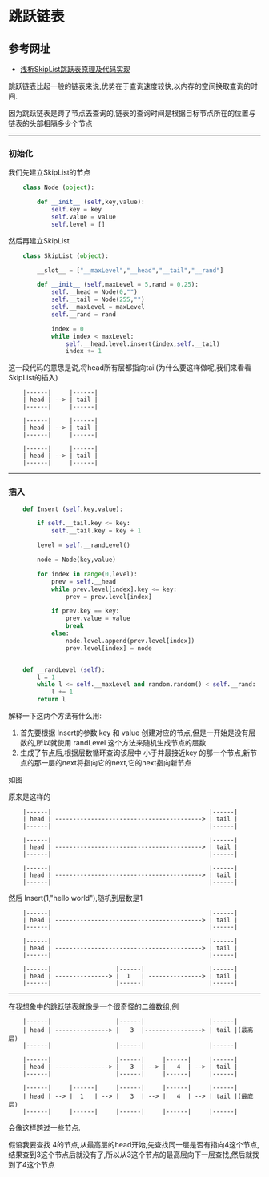 # 跳跃链表

## 参考网址
* [浅析SkipList跳跃表原理及代码实现](http://blog.csdn.net/ict2014/article/details/17394259)

跳跃链表比起一般的链表来说,优势在于查询速度较快,以内存的空间换取查询的时间.

因为跳跃链表是跨了节点去查询的,链表的查询时间是根据目标节点所在的位置与链表的头部相隔多少个节点

---

### 初始化
我们先建立SkipList的节点

```python
    class Node (object):

        def __init__ (self,key,value):
            self.key = key
            self.value = value
            self.level = []
```

然后再建立SkipList

```python
    class SkipList (object):

        __slot__ = ["__maxLevel","__head","__tail","__rand"]

        def __init__ (self,maxLevel = 5,rand = 0.25):
            self.__head = Node(0,"")
            self.__tail = Node(255,"")
            self.__maxLevel = maxLevel
            self.__rand = rand

            index = 0
            while index < maxLevel:
                self.__head.level.insert(index,self.__tail)
                index += 1
```

这一段代码的意思是说,将head所有层都指向tail(为什么要这样做呢,我们来看看SkipList的插入)

        |------|     |------|
        | head | --> | tail |
        |------|     |------|

        |------|     |------|
        | head | --> | tail |
        |------|     |------|

        |------|     |------|
        | head | --> | tail |
        |------|     |------|

---

### 插入

```python
    def Insert (self,key,value):

        if self.__tail.key <= key:
            self.__tail.key = key + 1

        level = self.__randLevel()      

        node = Node(key,value)

        for index in range(0,level):
            prev = self.__head
            while prev.level[index].key <= key:
                prev = prev.level[index]

            if prev.key == key:
                prev.value = value
                break
            else:
                node.level.append(prev.level[index])
                prev.level[index] = node


    def __randLevel (self):
        l = 1
        while l <= self.__maxLevel and random.random() < self.__rand:
            l += 1
        return l
```

解释一下这两个方法有什么用:

1. 首先要根据 Insert的参数 key 和 value 创建对应的节点,但是一开始是没有层数的,所以就使用 randLevel 这个方法来随机生成节点的层数
2. 生成了节点后,根据层数循环查询该层中 小于并最接近key 的那一个节点,新节点的那一层的next将指向它的next,它的next指向新节点

如图

原来是这样的

        |------|                                            |------|
        | head | -----------------------------------------> | tail |
        |------|                                            |------|

        |------|                                            |------|
        | head | -----------------------------------------> | tail |
        |------|                                            |------|

        |------|                                            |------|
        | head | -----------------------------------------> | tail |
        |------|                                            |------|

然后 Insert(1,"hello world"),随机到层数是1

        |------|                                            |------|
        | head | -----------------------------------------> | tail |
        |------|                                            |------|

        |------|                                            |------|
        | head | -----------------------------------------> | tail |
        |------|                                            |------|

        |------|                  |------|                  |------|
        | head | ---------------> |  1   | ---------------> | tail |
        |------|                  |------|                  |------|

---
在我想象中的跳跃链表就像是一个很奇怪的二维数组,例

        |------|                  |------|                  |------|
        | head | ---------------> |   3  |----------------> | tail |(最高层)
        |------|                  |------|                  |------|

        |------|                  |------|     |------|     |------|
        | head | ---------------> |   3  | --> |   4  | --> | tail |
        |------|                  |------|     |------|     |------|

        |------|     |------|     |------|     |------|     |------|
        | head | --> |  1   | --> |   3  | --> |   4  | --> | tail |(最底层)
        |------|     |------|     |------|     |------|     |------|

会像这样跨过一些节点.

假设我要查找 4的节点,从最高层的head开始,先查找同一层是否有指向4这个节点,结果查到3这个节点后就没有了,所以从3这个节点的最高层向下一层查找,然后就找到了4这个节点

